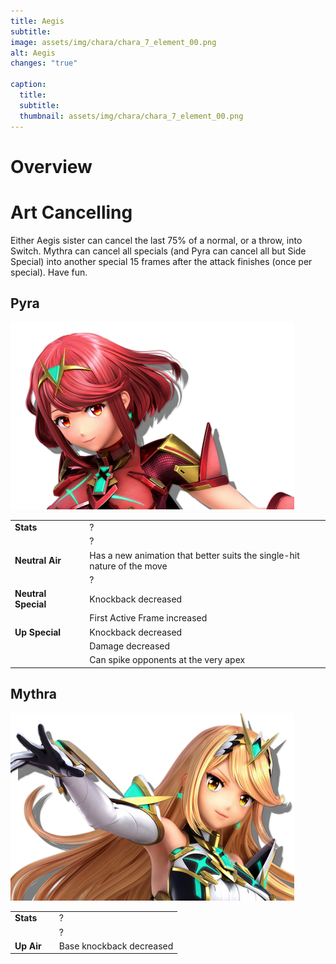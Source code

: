 ```yaml
---
title: Aegis
subtitle: 
image: assets/img/chara/chara_7_element_00.png
alt: Aegis
changes: "true"

caption:
  title:
  subtitle: 
  thumbnail: assets/img/chara/chara_7_element_00.png
---
```


# Overview


# Art Cancelling
Either Aegis sister can cancel the last 75% of a normal, or a throw, into Switch. Mythra can cancel all specials (and Pyra can cancel all but Side Special) into another special 15 frames after the attack finishes (once per special). Have fun.

<div class="col-lg-12 text-center">
	<h2 class="section-heading text-uppercase">Pyra</h2>
</div>
<img class="img-fluid d-block mx-auto" src="assets/img/chara/chara_7_eflame_00.png" alt="">

| |  |  |
| :----------- | :-----: | ----------- |
| **Stats** | | ? |
|  |  | ? |
| **Neutral Air** | | Has a new animation that better suits the single-hit nature of the move |
|  |  | ? |
| **Neutral Special** | | Knockback decreased |
|  |  | First Active Frame increased |
| **Up Special** | | Knockback decreased |
|  |  | Damage decreased |
|  |  | Can spike opponents at the very apex |

<div class="col-lg-12 text-center">
	<h2 class="section-heading text-uppercase">Mythra</h2>
</div>
<img class="img-fluid d-block mx-auto" src="assets/img/chara/chara_7_elight_00.png" alt="">

| |  |  |
| :----------- | :-----: | ----------- |
| **Stats** | | ? |
|  |  | ? |
| **Up Air** | | Base knockback decreased |
